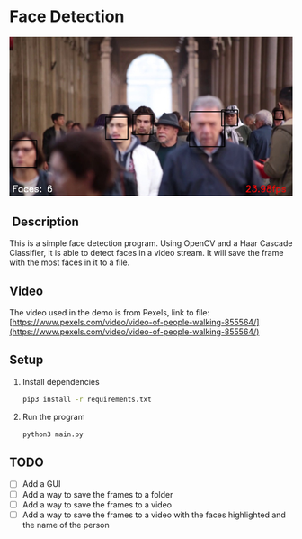
# Face Detection

![Demo](max_faces.jpg)

##  Description
This is a simple face detection program. 
Using OpenCV and a Haar Cascade Classifier, it is able to detect faces in a video stream.
It will save the frame with the most faces in it to a file.

## Video
The video used in the demo is from Pexels, link to file: [https://www.pexels.com/video/video-of-people-walking-855564/](https://www.pexels.com/video/video-of-people-walking-855564/)

##  Setup
1. Install dependencies
    ```bash
	pip3 install -r requirements.txt
	```

2. Run the program

	```bash
	python3 main.py
	```
	
## TODO
- [ ] Add a GUI
- [ ] Add a way to save the frames to a folder
- [ ] Add a way to save the frames to a video
- [ ] Add a way to save the frames to a video with the faces highlighted and the name of the person